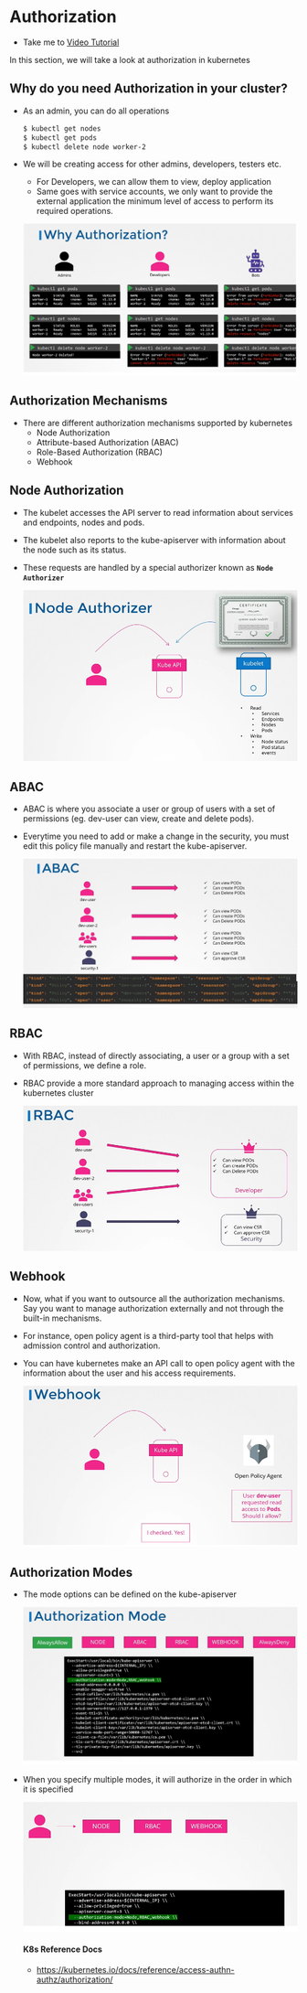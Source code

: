 # Authorization
  - Take me to [Video Tutorial](https://kodekloud.com/courses/539883/lectures/9808261)
  
In this section, we will take a look at authorization in kubernetes

## Why do you need Authorization in your cluster?
- As an admin, you can do all operations
  ```
  $ kubectl get nodes
  $ kubectl get pods
  $ kubectl delete node worker-2
  ```
- We will be creating access for other admins, developers, testers etc.
  - For Developers, we can allow them to view, deploy application 
  - Same goes with service accounts, we only want to provide the external application the minimum level of access to perform its required operations.
  
  ![at1](../../images/at1.PNG)
  
## Authorization Mechanisms
- There are different authorization mechanisms supported by kubernetes
  - Node Authorization
  - Attribute-based Authorization (ABAC)
  - Role-Based Authorization (RBAC)
  - Webhook
  
## Node Authorization
- The kubelet accesses the API server to read information about services and endpoints, nodes and pods.
- The kubelet also reports to the kube-apiserver with information about the node such as its status.
- These requests are handled by a special authorizer known as **`Node Authorizer`**

  ![node](../../images/node.PNG)
  
## ABAC
- ABAC is where you associate a user or group of users with a set of permissions (eg. dev-user can view, create and delete pods).
- Everytime you need to add or make a change in the security, you must edit this policy file manually and restart the kube-apiserver.

  ![abac](../../images/abac.PNG)
  
## RBAC
- With RBAC, instead of directly associating, a user or a group with a set of permissions, we define a role.
- RBAC provide a more standard approach to managing access within the kubernetes cluster

  ![rbac](../../images/rbac.PNG)

## Webhook
- Now, what if you want to outsource all the authorization mechanisms. Say you want to manage authorization externally and not through the built-in mechanisms.
- For instance, open policy agent is a third-party tool that helps with admission control and authorization.
- You can have kubernetes make an API call to open policy agent with the information about the user and his access requirements.
  
  ![webhook](../../images/webhook.PNG)
  
## Authorization Modes
- The mode options can be defined on the kube-apiserver

  ![mode](../../images/mode.PNG)
  
- When you specify multiple modes, it will authorize in the order in which it is specified

  ![mode1](../../images/mode1.PNG)
  
  
  #### K8s Reference Docs
  - https://kubernetes.io/docs/reference/access-authn-authz/authorization/
  
